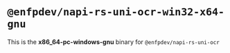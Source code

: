 # `@enfpdev/napi-rs-uni-ocr-win32-x64-gnu`

This is the **x86_64-pc-windows-gnu** binary for `@enfpdev/napi-rs-uni-ocr`
